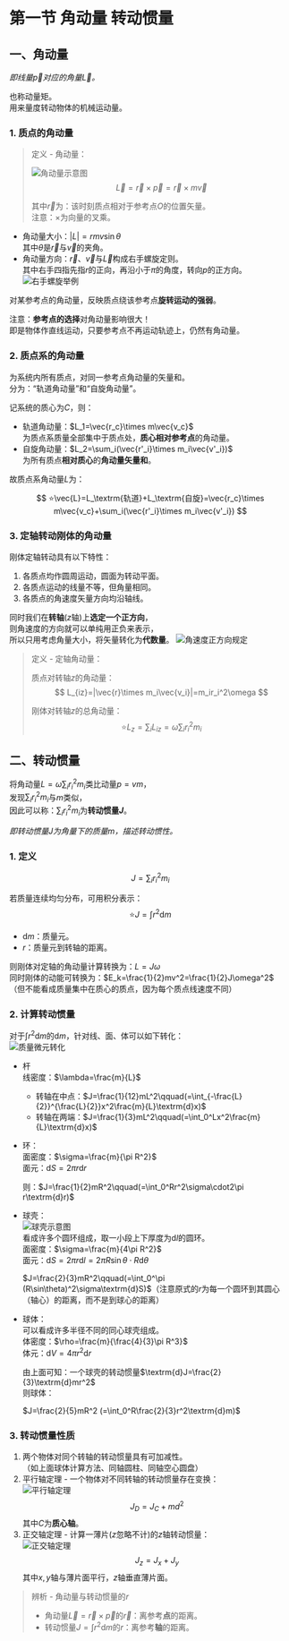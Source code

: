 # 第一节 角动量 转动惯量

## 一、角动量

*即线量$\vec{p}$对应的角量$\vec{L}$。*

也称动量矩。  
用来量度转动物体的机械运动量。

### 1. 质点的角动量

> 定义 - 角动量：
>
> ![角动量示意图](images/5.1-Angular_Momentum-1--03-21_11-52-43.png)
> $$
> \vec{L}=\vec{r}\times\vec{p}=\vec{r}\times m\vec{v}
> $$
>
> 其中$\vec{r}$为：该时刻质点相对于参考点$O$的位置矢量。  
> 注意：$\times$为向量的叉乘。

* 角动量大小：$|L|=rmv\sin\theta$  
  其中$\theta$是$\vec{r}$与$\vec{v}$的夹角。
* 角动量方向：$\vec{r}$、$\vec{v}$与$\vec{L}$构成右手螺旋定则。  
  其中右手四指先指$r$的正向，再沿小于$\pi$的角度，转向$p$的正方向。
  ![右手螺旋举例](images/5.1-Angular_Momentum-1--03-21_11-57-13.png)

对某参考点的角动量，反映质点绕该参考点**旋转运动的强弱**。

注意：**参考点的选择**对角动量影响很大！  
即是物体作直线运动，只要参考点不再运动轨迹上，仍然有角动量。

### 2. 质点系的角动量

为系统内所有质点，对同一参考点角动量的矢量和。  
分为：“轨道角动量”和“自旋角动量”。

记系统的质心为$C$，则：

* 轨道角动量：$L_1=\vec{r_c}\times m\vec{v_c}$  
  为质点系质量全部集中于质点处，**质心相对参考点**的角动量。
* 自旋角动量：$L_2=\sum_i(\vec{r'_i}\times m_i\vec{v'_i})$  
  为所有质点**相对质心**的**角动量矢量和**。

故质点系角动量$L$为：

$$
⭐\vec{L}=L_\textrm{轨道}+L_\textrm{自旋}=\vec{r_c}\times m\vec{v_c}+\sum_i(\vec{r'_i}\times m_i\vec{v'_i})
$$

### 3. 定轴转动刚体的角动量

刚体定轴转动具有以下特性：

1. 各质点均作圆周运动，圆面为转动平面。
2. 各质点运动的线量不等，但角量相同。
3. 各质点的角速度矢量方向均沿轴线。

同时我们在**转轴**($z$轴)上**选定一个正方向**，  
则角速度的方向就可以单纯用正负来表示，  
所以只用考虑角量大小，将矢量转化为**代数量**。
![角速度正方向规定](images/5.1-Angular_Momentum-1--03-21_12-15-35.png)

> 定义 - 定轴角动量：
>
> 质点对转轴$z$的角动量：
> $$
> L_{iz}=|\vec{r}\times m_i\vec{v_i}|=m_ir_i^2\omega
> $$
>
> 刚体对转轴$z$的总角动量：
> $$
> ⭐L_z=\sum_iL_{iz}=\omega\sum_ir_i^2m_i
> $$

## 二、转动惯量

将角动量$L=\omega\sum_ir_i^2m_i$类比动量$p=vm$，  
发现$\sum_ir_i^2m_i$与$m$类似，  
因此可以称：$\sum_ir_i^2m_i$为**转动惯量$J$**。

*即转动惯量$J$为角量下的质量$m$，描述转动惯性。*

### 1. 定义

$$
J=\sum_i r_i^2m_i
$$

若质量连续均匀分布，可用积分表示：
$$
⭐J=\int r^2\textrm{d}m
$$

* $\textrm{d}m$：质量元。
* $r$：质量元到转轴的距离。

则刚体对定轴的角动量计算转换为：$L=J\omega$  
同时刚体的动能可转换为：$E_k=\frac{1}{2}mv^2=\frac{1}{2}J\omega^2$  
（但不能看成质量集中在质心的质点，因为每个质点线速度不同）

### 2. 计算转动惯量

对于$\int r^2\textrm{d}m$的$\textrm{d}m$，针对线、面、体可以如下转化：  
![质量微元转化](images/5.1-Angular_Momentum-1--03-21_12-27-04.png)  

* 杆  
  线密度：$\lambda=\frac{m}{L}$
  * 转轴在中点：$J=\frac{1}{12}mL^2\qquad(=\int_{-\frac{L}{2}}^{\frac{L}{2}}x^2\frac{m}{L}\textrm{d}x)$
  * 转轴在两端：$J=\frac{1}{3}mL^2\qquad(=\int_0^Lx^2\frac{m}{L}\textrm{d}x)$
* 环：  
  面密度：$\sigma=\frac{m}{\pi R^2}$  
  面元：$\textrm{d}S=2\pi r\textrm{d}r$  

  则：$J=\frac{1}{2}mR^2\qquad(=\int_0^Rr^2\sigma\cdot2\pi r\textrm{d}r)$
* 球壳：  
  ![球壳示意图](images/5.1-Angular_Momentum-1--03-21_12-46-33.png)  
  看成许多个圆环组成，取一小段上下厚度为$\textrm{d}l$的圆环。  
  面密度：$\sigma=\frac{m}{4\pi R^2}$  
  面元：$\textrm{d}S=2\pi r\textrm{d}l=2\pi R\sin\theta\cdot R\textrm{d}\theta$

  $J=\frac{2}{3}mR^2\qquad(=\int_0^\pi (R\sin\theta)^2\sigma\textrm{d}S)$（注意原式的$r$为每一个圆环到其圆心（轴心）的距离，而不是到球心的距离）
* 球体：  
  可以看成许多半径不同的同心球壳组成。  
  体密度：$\rho=\frac{m}{\frac{4}{3}\pi R^3}$  
  体元：$\textrm{d}V=4\pi r^2\textrm{d}r$

  由上面可知：一个球壳的转动惯量$\textrm{d}J=\frac{2}{3}\textrm{d}mr^2$  
  则球体：  

  $J=\frac{2}{5}mR^2 (=\int_0^R\frac{2}{3}r^2\textrm{d}m)$

### 3. 转动惯量性质

1. 两个物体对同个转轴的转动惯量具有可加减性。  
  （如上面球体计算方法、同轴圆柱、同轴空心圆盘）
2. 平行轴定理 - 一个物体对不同转轴的转动惯量存在变换：  
   ![平行轴定理](images/5.1-Angular_Momentum-1--04-02_17-36-37.png)
   $$
   J_D=J_C+md^2
   $$
   其中$C$为**质心轴**。
3. 正交轴定理 - 计算一薄片($z$忽略不计)的$z$轴转动惯量：  
   ![正交轴定理](images/5.1-Angular_Momentum-1--04-02_17-40-50.png)
   $$
   J_z=J_x+J_y
   $$
   其中$x,y$轴与薄片面平行，$z$轴垂直薄片面。

> 辨析 - 角动量与转动惯量的$r$
>
> * 角动量$\vec{L}=\vec{r}\times\vec{p}$的$\vec{r}$：离参考**点**的距离。
> * 转动惯量$J=\int r^2\textrm{d}m$的$r$：离参考**轴**的距离。
